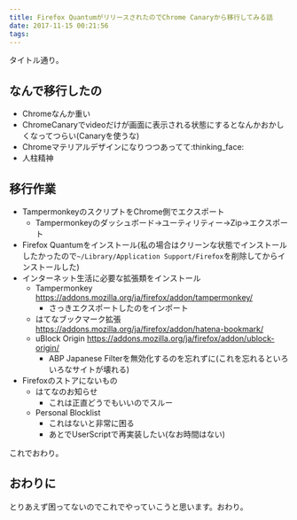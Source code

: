 ```yaml
---
title: Firefox QuantumがリリースされたのでChrome Canaryから移行してみる話
date: 2017-11-15 00:21:56
tags:
---
```


タイトル通り。

<!-- more -->

## なんで移行したの

- Chromeなんか重い
- ChromeCanaryでvideoだけが画面に表示される状態にするとなんかおかしくなってつらい(Canaryを使うな)
- Chromeマテリアルデザインになりつつあってて:thinking_face:
- 人柱精神

## 移行作業

- TampermonkeyのスクリプトをChrome側でエクスポート
  - Tampermonkeyのダッシュボード→ユーティリティー→Zip→エクスポート
- Firefox Quantumをインストール(私の場合はクリーンな状態でインストールしたかったので`~/Library/Application Support/Firefox`を削除してからインストールした)
- インターネット生活に必要な拡張類をインストール
  - Tampermonkey <https://addons.mozilla.org/ja/firefox/addon/tampermonkey/>
    - さっきエクスポートしたのをインポート
  - はてなブックマーク拡張 <https://addons.mozilla.org/ja/firefox/addon/hatena-bookmark/>
  - uBlock Origin <https://addons.mozilla.org/ja/firefox/addon/ublock-origin/>
    - ABP Japanese Filterを無効化するのを忘れずに(これを忘れるといろいろなサイトが壊れる)
- Firefoxのストアにないもの
  - はてなのお知らせ
    - これは正直どうでもいいのでスルー
  - Personal Blocklist
    - これはないと非常に困る
    - あとでUserScriptで再実装したい(なお時間はない)

これでおわり。

## おわりに

とりあえず困ってないのでこれでやっていこうと思います。おわり。